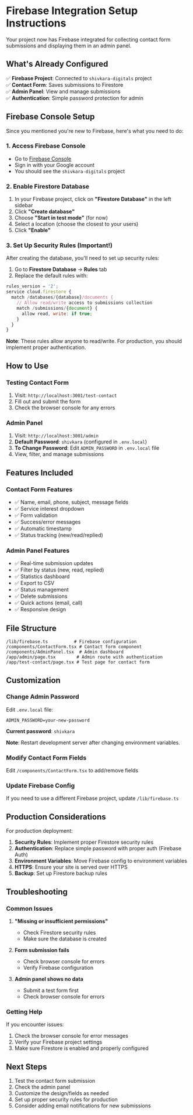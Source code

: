 # Firebase Integration Setup Instructions

Your project now has Firebase integrated for collecting contact form submissions and displaying them in an admin panel.

## What's Already Configured

✅ **Firebase Project**: Connected to `shivkara-digitals` project  
✅ **Contact Form**: Saves submissions to Firestore  
✅ **Admin Panel**: View and manage submissions  
✅ **Authentication**: Simple password protection for admin  

## Firebase Console Setup

Since you mentioned you're new to Firebase, here's what you need to do:

### 1. Access Firebase Console
- Go to [Firebase Console](https://console.firebase.google.com/)
- Sign in with your Google account
- You should see the `shivkara-digitals` project

### 2. Enable Firestore Database
1. In your Firebase project, click on **"Firestore Database"** in the left sidebar
2. Click **"Create database"**
3. Choose **"Start in test mode"** (for now)
4. Select a location (choose the closest to your users)
5. Click **"Enable"**

### 3. Set Up Security Rules (Important!)
After creating the database, you'll need to set up security rules:

1. Go to **Firestore Database** → **Rules** tab
2. Replace the default rules with:

```javascript
rules_version = '2';
service cloud.firestore {
  match /databases/{database}/documents {
    // Allow read/write access to submissions collection
    match /submissions/{document} {
      allow read, write: if true;
    }
  }
}
```

**Note**: These rules allow anyone to read/write. For production, you should implement proper authentication.

## How to Use

### Testing Contact Form
1. Visit: `http://localhost:3001/test-contact`
2. Fill out and submit the form
3. Check the browser console for any errors

### Admin Panel
1. Visit: `http://localhost:3001/admin`
2. **Default Password**: `shivkara` (configured in `.env.local`)
3. **To Change Password**: Edit `ADMIN_PASSWORD` in `.env.local` file
4. View, filter, and manage submissions

## Features Included

### Contact Form Features
- ✅ Name, email, phone, subject, message fields
- ✅ Service interest dropdown
- ✅ Form validation
- ✅ Success/error messages
- ✅ Automatic timestamp
- ✅ Status tracking (new/read/replied)

### Admin Panel Features
- ✅ Real-time submission updates
- ✅ Filter by status (new, read, replied)
- ✅ Statistics dashboard
- ✅ Export to CSV
- ✅ Status management
- ✅ Delete submissions
- ✅ Quick actions (email, call)
- ✅ Responsive design

## File Structure

```
/lib/firebase.ts          # Firebase configuration
/components/ContactForm.tsx # Contact form component
/components/AdminPanel.tsx  # Admin dashboard
/app/admin/page.tsx        # Admin route with authentication
/app/test-contact/page.tsx # Test page for contact form
```

## Customization

### Change Admin Password
Edit `.env.local` file:
```env
ADMIN_PASSWORD=your-new-password
```
**Current password**: `shivkara`

**Note**: Restart development server after changing environment variables.

### Modify Contact Form Fields
Edit `/components/ContactForm.tsx` to add/remove fields

### Update Firebase Config
If you need to use a different Firebase project, update `/lib/firebase.ts`

## Production Considerations

For production deployment:

1. **Security Rules**: Implement proper Firestore security rules
2. **Authentication**: Replace simple password with proper auth (Firebase Auth)
3. **Environment Variables**: Move Firebase config to environment variables
4. **HTTPS**: Ensure your site is served over HTTPS
5. **Backup**: Set up Firestore backup rules

## Troubleshooting

### Common Issues

1. **"Missing or insufficient permissions"**
   - Check Firestore security rules
   - Make sure the database is created

2. **Form submission fails**
   - Check browser console for errors
   - Verify Firebase configuration

3. **Admin panel shows no data**
   - Submit a test form first
   - Check browser console for errors

### Getting Help

If you encounter issues:
1. Check the browser console for error messages
2. Verify your Firebase project settings
3. Make sure Firestore is enabled and properly configured

## Next Steps

1. Test the contact form submission
2. Check the admin panel
3. Customize the design/fields as needed
4. Set up proper security rules for production
5. Consider adding email notifications for new submissions
